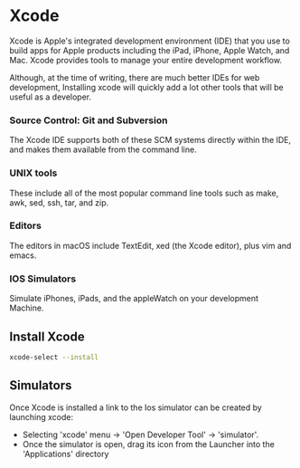 # Xcode 

Xcode is Apple's integrated development environment (IDE) that you use to build apps for Apple products including the iPad, iPhone, Apple Watch, and Mac. Xcode provides tools to manage your entire development workflow.

Although, at the time of writing, there are much better IDEs for web development, Installing xcode will quickly add a lot other tools that will be useful as a developer.

### Source Control: Git and Subversion
The Xcode IDE supports both of these SCM systems directly within the IDE, and makes them available from the command line.

### UNIX tools
These include all of the most popular command line tools such as make, awk, sed, ssh, tar, and zip.

### Editors
The editors in macOS include TextEdit, xed (the Xcode editor), plus vim and emacs.


### IOS Simulators
Simulate iPhones, iPads, and the appleWatch on your development Machine.


## Install Xcode

  ```sh
  xcode-select --install
  ```

## Simulators

Once Xcode is installed a link to the Ios simulator can be created by launching xcode:
  - Selecting 'xcode' menu -> 'Open Developer Tool' -> 'simulator'.
  - Once the simulator is open, drag its icon from the Launcher into the 'Applications' directory
